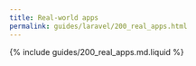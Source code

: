 ```yaml
---
title: Real-world apps
permalink: guides/laravel/200_real_apps.html
---
```


{% include guides/200_real_apps.md.liquid %}

